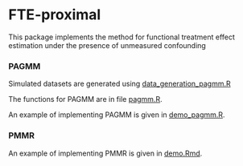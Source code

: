 # FTE-proximal
This package implements the method for functional treatment effect estimation under the presence of unmeasured confounding

### PAGMM
Simulated datasets are generated using [data_generation_pagmm.R](data_generation_pagmm.R)

The functions for PAGMM are in file [pagmm.R](pagmm.R).

An example of implementing PAGMM is given in [demo_pagmm.R](demo_pagmm.R).


### PMMR
An example of implementing PMMR is given in [demo.Rmd](PMMR/demo.Rmd).

